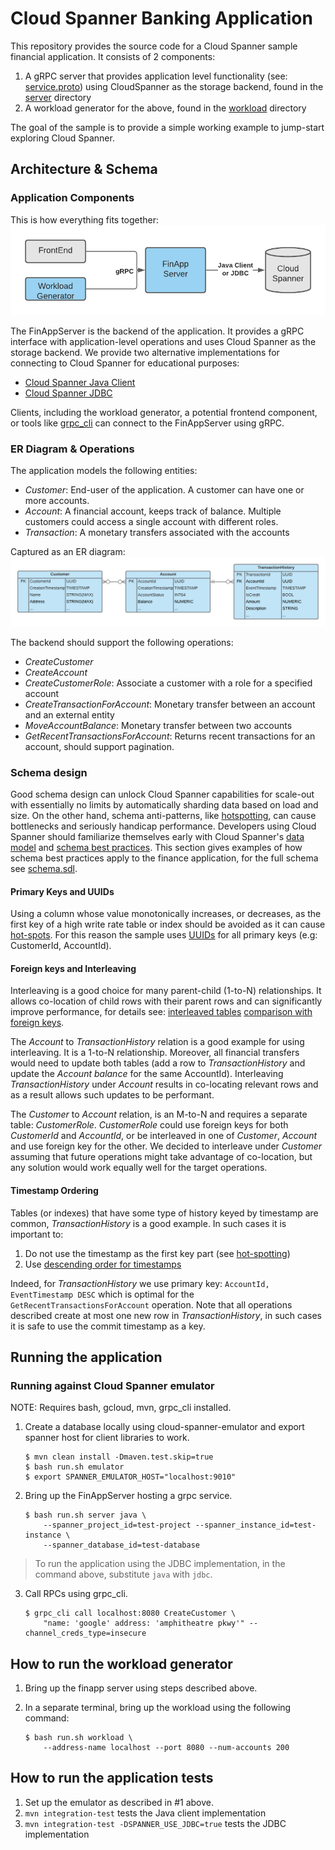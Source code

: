 # Cloud Spanner Banking Application

This repository provides the source code for a Cloud Spanner sample financial
application. It consists of 2 components:
1. A gRPC server that provides application level functionality
  (see: [service.proto](server/src/main/proto/service.proto)) using CloudSpanner
  as the storage backend, found in the [server](server) directory
2. A workload generator for the above, found in the [workload](workload) directory

The goal of the sample is to provide a simple working example to jump-start
exploring Cloud Spanner.

## Architecture & Schema

### Application Components
This is how everything fits together:
![FinAppConnect.png](images/FinAppConnect.png)

The FinAppServer is the backend of the application. It provides a gRPC interface
with application-level operations and uses Cloud Spanner as the storage backend.
We provide two alternative implementations for connecting to Cloud Spanner for
educational purposes:
- [Cloud Spanner Java Client](https://github.com/googleapis/java-spanner)
- [Cloud Spanner JDBC](https://github.com/googleapis/java-spanner-jdbc)

Clients, including the workload generator, a potential frontend component, or
tools like [grpc_cli](https://github.com/grpc/grpc/blob/master/doc/command_line_tool.md)
can connect to the FinAppServer using gRPC.

### ER Diagram & Operations

The application models the following entities:
- *Customer*: End-user of the application. A customer can have one or more
  accounts.
- *Account*: A financial account, keeps track of balance. Multiple customers
  could access a single account with different roles.
- *Transaction*: A monetary transfers associated with the accounts

Captured as an ER diagram:
![FinAppERD.png](images/FinAppERD.png)

The backend should support the following operations:
- *CreateCustomer*
- *CreateAccount*
- *CreateCustomerRole*: Associate a customer with a role for a specified
  account
- *CreateTransactionForAccount*: Monetary transfer between an account and an
  external entity
- *MoveAccountBalance*: Monetary transfer between two accounts
- *GetRecentTransactionsForAccount*: Returns recent transactions for an account,
  should support pagination.

### Schema design
Good schema design can unlock Cloud Spanner capabilities for scale-out with
essentially no limits by automatically sharding data based on load and size.
On the other hand, schema anti-patterns, like
[hotspotting](https://cloud.google.com/spanner/docs/schema-design#primary-key-prevent-hotspots),
can cause bottlenecks and seriously handicap performance. Developers using
Cloud Spanner should familiarize themselves early with Cloud Spanner's
[data model](https://cloud.google.com/spanner/docs/schema-and-data-model) and
[schema best practices](https://cloud.google.com/spanner/docs/schema-design).
This section gives examples of how schema best practices apply to the finance
application, for the full schema see
[schema.sdl](server/src/main/java/com/google/finapp/schema.sdl).

#### Primary Keys and UUIDs
Using a column whose value monotonically increases, or decreases, as the first
key of a high write rate table or index should be avoided as it can cause
[hot-spots](https://cloud.google.com/spanner/docs/schema-design#primary-key-prevent-hotspots).
For this reason the sample uses [UUIDs](https://cloud.google.com/spanner/docs/schema-design#uuid_primary_key)
for all primary keys (e.g: CustomerId, AccountId).
 
#### Foreign keys and Interleaving
Interleaving is a good choice for many parent-child (1-to-N) relationships.
It allows co-location of child rows with their parent rows and can
significantly improve performance, for details see:
[interleaved tables](https://cloud.google.com/spanner/docs/schema-and-data-model#creating-interleaved-tables)
[comparison with foreign keys](https://cloud.google.com/spanner/docs/foreign-keys/overview#fk-and-table-interleaving).

The *Account* to *TransactionHistory* relation is a good example for using
interleaving. It is a 1-to-N relationship. Moreover, all financial transfers
would need to update both tables (add a row to *TransactionHistory* and update
the *Account* *balance* for the same AccountId). Interleaving
*TransactionHistory* under *Account* results in co-locating relevant rows and as a
result allows such updates to be performant.

The *Customer* to *Account* relation, is an M-to-N and requires a separate
table: *CustomerRole*. *CustomerRole* could use foreign keys for both
*CustomerId* and *AccountId*, or be interleaved in one of *Customer*, *Account*
and use foreign key for the other. We decided to interleave under *Customer*
assuming that future operations might take advantage of co-location,
but any solution would work equally well for the target operations.

#### Timestamp Ordering

Tables (or indexes) that have some type of history keyed by timestamp are
common, *TransactionHistory* is a good example. In such cases it is important
to:
1. Do not use the timestamp as the first key part (see [hot-spotting](https://cloud.google.com/spanner/docs/schema-design#primary-key-prevent-hotspots))
2. Use [descending order for timestamps](https://cloud.google.com/spanner/docs/schema-design#ordering_timestamp-based_keys)

Indeed, for *TransactionHistory* we use primary key:
`AccountId, EventTimestamp DESC` which is optimal for the
`GetRecentTransactionsForAccount` operation. Note that all operations described
create at most one new row in *TransactionHistory*, in such cases it is safe
to use the commit timestamp as a key.

## Running the application
<!---TODO: Running against real spanner - Probably point to neos tutorial-->
### Running against Cloud Spanner emulator

NOTE: Requires bash, gcloud, mvn, grpc_cli installed.

1. Create a database locally using cloud-spanner-emulator and export spanner host
for client libraries to work.

    ```
    $ mvn clean install -Dmaven.test.skip=true
    $ bash run.sh emulator
    $ export SPANNER_EMULATOR_HOST="localhost:9010"
    ```

2. Bring up the FinAppServer hosting a grpc service.

    ```
    $ bash run.sh server java \
        --spanner_project_id=test-project --spanner_instance_id=test-instance \
        --spanner_database_id=test-database
    ```
> To run the application using the JDBC implementation, in the command above,
substitute `java` with `jdbc`.

3. Call RPCs using grpc_cli.

    ```
    $ grpc_cli call localhost:8080 CreateCustomer \
        "name: 'google' address: 'amphitheatre pkwy'" --channel_creds_type=insecure
    ```

## How to run the workload generator

1. Bring up the finapp server using steps described above.

2. In a separate terminal, bring up the workload using the following command:
 
    ```
    $ bash run.sh workload \
        --address-name localhost --port 8080 --num-accounts 200 
    ```

## How to run the application tests

1. Set up the emulator as described in #1 above.
2. `mvn integration-test` tests the Java client implementation
3. `mvn integration-test -DSPANNER_USE_JDBC=true` tests the JDBC implementation
